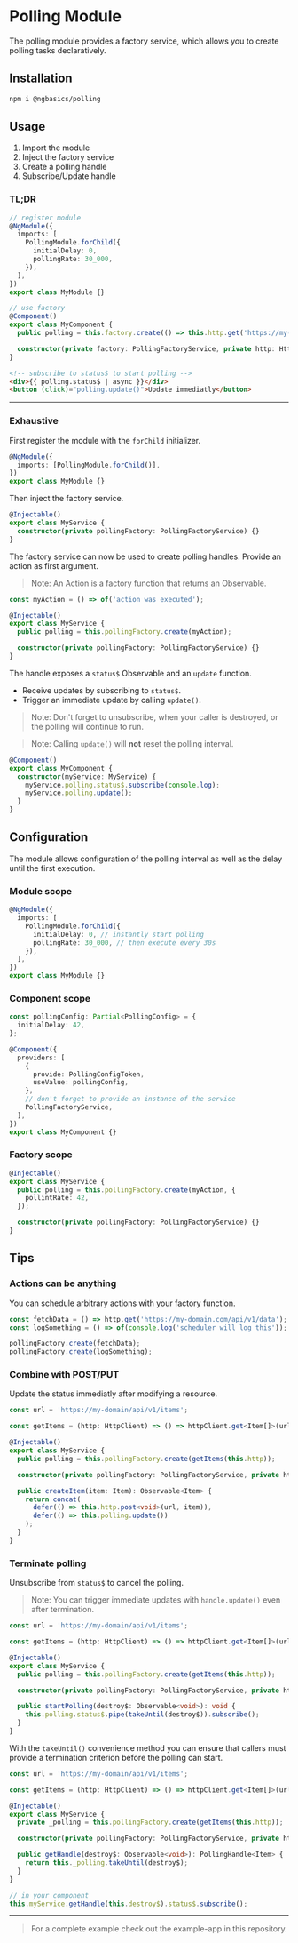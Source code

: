 # Polling Module

The polling module provides a factory service, which allows you to create polling tasks declaratively.

## Installation

```sh
npm i @ngbasics/polling
```

## Usage

1. Import the module
2. Inject the factory service
3. Create a polling handle
4. Subscribe/Update handle

### TL;DR

```ts
// register module
@NgModule({
  imports: [
    PollingModule.forChild({
      initialDelay: 0,
      pollingRate: 30_000,
    }),
  ],
})
export class MyModule {}

// use factory
@Component()
export class MyComponent {
  public polling = this.factory.create(() => this.http.get('https://my-domain/api/v1/data'));

  constructor(private factory: PollingFactoryService, private http: HttpClient) {}
}
```

```html
<!-- subscribe to status$ to start polling -->
<div>{{ polling.status$ | async }}</div>
<button (click)="polling.update()">Update immediatly</button>
```

---

### Exhaustive

First register the module with the `forChild` initializer.

```ts
@NgModule({
  imports: [PollingModule.forChild()],
})
export class MyModule {}
```

Then inject the factory service.

```ts
@Injectable()
export class MyService {
  constructor(private pollingFactory: PollingFactoryService) {}
}
```

The factory service can now be used to create polling handles.
Provide an action as first argument.

> Note: An Action is a factory function that returns an Observable.

```ts
const myAction = () => of('action was executed');

@Injectable()
export class MyService {
  public polling = this.pollingFactory.create(myAction);

  constructor(private pollingFactory: PollingFactoryService) {}
}
```

The handle exposes a `status$` Observable and an `update` function.

- Receive updates by subscribing to `status$`.
- Trigger an immediate update by calling `update()`.

> Note: Don't forget to unsubscribe, when your caller is destroyed, or the polling will continue to run.

> Note: Calling `update()` will **not** reset the polling interval.

```ts
@Component()
export class MyComponent {
  constructor(myService: MyService) {
    myService.polling.status$.subscribe(console.log);
    myService.polling.update();
  }
}
```

## Configuration

The module allows configuration of the polling interval as well as the delay until the first execution.

### Module scope

```ts
@NgModule({
  imports: [
    PollingModule.forChild({
      initialDelay: 0, // instantly start polling
      pollingRate: 30_000, // then execute every 30s
    }),
  ],
})
export class MyModule {}
```

### Component scope

```ts
const pollingConfig: Partial<PollingConfig> = {
  initialDelay: 42,
};

@Component({
  providers: [
    {
      provide: PollingConfigToken,
      useValue: pollingConfig,
    },
    // don't forget to provide an instance of the service
    PollingFactoryService,
  ],
})
export class MyComponent {}
```

### Factory scope

```ts
@Injectable()
export class MyService {
  public polling = this.pollingFactory.create(myAction, {
    pollintRate: 42,
  });

  constructor(private pollingFactory: PollingFactoryService) {}
}
```

## Tips

### Actions can be anything

You can schedule arbitrary actions with your factory function.

```ts
const fetchData = () => http.get('https://my-domain.com/api/v1/data');
const logSomething = () => of(console.log('scheduler will log this'));

pollingFactory.create(fetchData);
pollingFactory.create(logSomething);
```

### Combine with POST/PUT

Update the status immediatly after modifying a resource.

```ts
const url = 'https://my-domain/api/v1/items';

const getItems = (http: HttpClient) => () => httpClient.get<Item[]>(url);

@Injectable()
export class MyService {
  public polling = this.pollingFactory.create(getItems(this.http));

  constructor(private pollingFactory: PollingFactoryService, private http: HttpClient) {}

  public createItem(item: Item): Observable<Item> {
    return concat(
      defer(() => this.http.post<void>(url, item)),
      defer(() => this.polling.update())
    );
  }
}
```

### Terminate polling

Unsubscribe from `status$` to cancel the polling.

> Note: You can trigger immediate updates with `handle.update()` even after termination.

```ts
const url = 'https://my-domain/api/v1/items';

const getItems = (http: HttpClient) => () => httpClient.get<Item[]>(url);

@Injectable()
export class MyService {
  public polling = this.pollingFactory.create(getItems(this.http));

  constructor(private pollingFactory: PollingFactoryService, private http: HttpClient) {}

  public startPolling(destroy$: Observable<void>): void {
    this.polling.status$.pipe(takeUntil(destroy$)).subscribe();
  }
}
```

With the `takeUntil()` convenience method you can ensure that callers must provide a termination criterion before the polling can start.

```ts
const url = 'https://my-domain/api/v1/items';

const getItems = (http: HttpClient) => () => httpClient.get<Item[]>(url);

@Injectable()
export class MyService {
  private _polling = this.pollingFactory.create(getItems(this.http));

  constructor(private pollingFactory: PollingFactoryService, private http: HttpClient) {}

  public getHandle(destroy$: Observable<void>): PollingHandle<Item> {
    return this._polling.takeUntil(destroy$);
  }
}
```

```ts
// in your component
this.myService.getHandle(this.destroy$).status$.subscribe();
```

---

> For a complete example check out the example-app in this repository.
